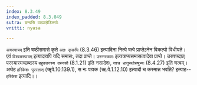```yaml
---
index: 8.3.49
index_padded: 8.3.049
sutra: छन्दसि वाऽप्राम्रेडितयोः
vritti: nyasa

---
```

`अयस्पात्रम्` इति षष्ठीसमासे कृते `अतः कृकभि` (8.3.46) इत्यादिना नित्ये षत्वे प्राप्तेऽनेन विकल्पो विधीयते। एवं `विश्वतस्पात्रम्` इत्यादावपि यदि समासः, तदा प्राप्ते। `उरुणस्कारः` इत्यत्राप्यसमासत्वादेवा प्राप्ते। उरुशब्दात् परस्यास्मच्छब्दस्य `बहुवचनस्य वस्नसौ` (8.1.21) इति नसादेशः, `नश्च धातुस्थोरुषुभ्यः` (8.4.27) इति णत्वम्।
अथेह `हरिकेशः पुरस्तात्` (ॠवे.10.139.1), स नः पावक (ऋ.वे.1.12.10) इत्यादौ च कस्मान्न भवति? इत्याह--`हरिकेश` इत्यादि।।